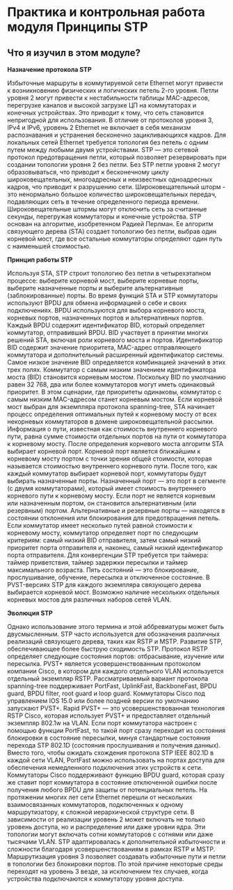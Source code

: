 # Практика и контрольная работа модуля Принципы STP

<!-- 5.4.1 -->
## Что я изучил в этом модуле?

**Назначение протокола STP**

Избыточные маршруты в коммутируемой сети Ethernet могут привести к возникновению физических и логических петель 2-го уровня. Петли уровня 2 могут привести к нестабильности таблицы MAC-адресов, перегрузке каналов и высокой загрузке ЦП на коммутаторах и конечных устройствах. Это приводит к тому, что сеть становится непригодной для использования. В отличие от протоколов уровня 3, IPv4 и IPv6, уровень 2 Ethernet не включает в себя механизм распознавания и устранения бесконечно зацикливающихся кадров. Для локальных сетей Ethernet требуется топология без петель с одним путем между любыми двумя устройствами. STP — это сетевой протокол предотвращения петли, который позволяет резервировать при создании топологии уровня 2 без петли. Без STP петли уровня 2 могут образовываться, что приводит к бесконечному циклу широковещательных, многоадресных и неизвестных одноадресных кадров, что приводит к разрушению сети. Широковещательный шторм - это ненормально большое количество широковещательных передач, подавляющих сеть в течение определенного периода времени. Широковещательные штормы могут отключить сеть за считанные секунды, перегружая коммутаторы и конечные устройства. STP основан на алгоритме, изобретенном Радией Перлман. Ее алгоритм связующего дерева (STA) создает топологию без петли, выбрав один корневой мост, где все остальные коммутаторы определяют один путь с наименьшей стоимостью.

**Принцип работы STP**

Используя STA, STP строит топологию без петли в четырехэтапном процессе: выберите корневой мост, выберите корневые порты, выберите назначенные порты и выберите альтернативные (заблокированные) порты. Во время функций STA и STP коммутаторы используют BPDU для обмена информацией о себе и своих подключениях. BPDU используются для выбора корневого моста, корневых портов, назначенных портов и альтернативных портов. Каждый BPDU содержит идентификатор BID, который определяет коммутатор, отправивший BPDU. BID участвует в принятии многих решений STA, включая роли корневого моста и портов. Идентификатор BID содержит значение приоритета, MAC-адрес отправляющего коммутатора и дополнительный расширенный идентификатор системы. Самое низкое значение BID определяется комбинацией значений в этих трех полях. Коммутатор с самым низким значением идентификатора моста (BID) становится корневым мостом. Поскольку BID по умолчанию равен 32 768, два или более коммутаторов могут иметь одинаковый приоритет. В этом сценарии, где приоритеты одинаковы, коммутатор с самым низким MAC-адресом станет корневым мостом. Если корневой мост выбран для экземпляра протокола spanning-tree, STA начинает процесс определения оптимальных путей к корневому мосту от всех некорневых коммутаторов в домене широковещательной рассылки. Информация о пути, известная как стоимость внутреннего корневого пути, равна сумме стоимости отдельных портов на пути от коммутатора к корневому мосту. После определения корневого моста алгоритм STA выбирает корневой порт. Корневой порт является ближайшим к корневому мосту портом с точки зрения общей стоимости, которая называется стоимостью внутреннего корневого пути. После того, как каждый коммутатор выбирает корневой порт, коммутаторы будут выбирать назначенные порты. Назначенный порт — это порт в сегменте (с двумя коммутаторами), который имеет стоимость внутреннего корневого пути к корневому мосту. Если порт не является корневым или назначенным портом, он становится альтернативным (или резервным) портом. Альтернативные и резервные порты — находятся в состоянии отклонения или блокирования для предотвращения петель. Если коммутатор имеет несколько путей равной стоимости к корневому мосту, коммутатор определяет порт по следующим критериям: самый низкий BID отправителя, затем самый низкий приоритет порта отправителя и, наконец, самый низкий идентификатор порта отправителя. Для конвергенции STP требуется три таймера: таймер приветствия, таймер задержки пересылки и таймер максимального возраста. Пять состояний — это блокирование, прослушивание, обучение, пересылка и отключенное состояние. В PVST-версиях STP для каждого экземпляра связующего дерева выбирается корневой мост. Возможно наличие нескольких отдельных корневых мостов для различных наборов сетей VLAN.

**Эволюция STP**

Однако использование этого термина и этой аббревиатуры может быть двусмысленным. STP часто используется для обозначения различных реализаций связующего дерева, таких как RSTP и MSTP. Развитие STP, обеспечивающее более быструю сходимость STP. Протокол RSTP определяет следующие состояния портов: отбрасывание, изучение или пересылка. PVST+ является усовершенствованным протоколом компании Cisco, в котором для каждого отдельного VLAN используется отдельный экземпляр RSTP. Рассматриваемый вариант протокола spanning-tree поддерживает PortFast, UplinkFast, BackboneFast, BPDU guard, BPDU filter, root guard и loop guard. Коммутаторы Cisco под управлением IOS 15.0 или более поздней версии по умолчанию запускают PVST+. Rapid PVST+ — это усовершенствованная технология RSTP Cisco, которая использует PVST+ и предоставляет отдельный экземпляр 802.1w на VLAN. Если порт коммутатора настроен с помощью функции PortFast, то такой порт сразу переходит из состояния блокировки в состояние пересылки, минуя стандартные состояния перехода STP 802.1D (состояния прослушивания и получения данных). Вместо того, чтобы ожидать схождения протокола STP IEEE 802.1D в каждой сети VLAN, PortFast можно использовать на портах доступа для обеспечения немедленного подключения этих устройств к сети. Коммутаторы Cisco поддерживают функцию BPDU guard, которая сразу же ставит порт коммутатора в состояние отключенной ошибки после получения любого BPDU для защиты от потенциальных петель. На протяжении многих лет сети Ethernet перешли от нескольких взаимосвязанных коммутаторов, подключенных к одному маршрутизатору, к сложной иерархической структуре сети. В зависимости от реализации уровень 2 может включать не только уровень доступа, но и распределение или даже уровни ядра. Эти топологии могут включать сотни коммутаторов с сотнями или даже тысячами VLAN. STP адаптировалась к дополнительной избыточности и сложности благодаря усовершенствованиям в рамках RSTP и MSTP. Маршрутизация уровня 3 позволяет создавать избыточные пути и петли в топологии без блокировки портов. По этой причине некоторые среды переходят на уровень 3 везде, за исключением тех случаев, когда устройства подключаются к коммутатору уровня доступа.


<!-- 5.4.2 Контрольная по модулю - STP - quiz-->
